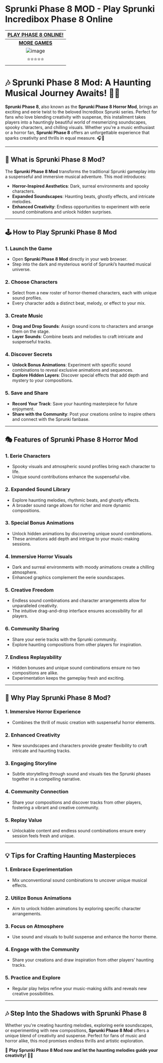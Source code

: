 # Sprunki Phase 8 MOD - Play Sprunki Incredibox Phase 8 Online

| [PLAY PHASE 8 ONLINE!](https://modmeme.com/)           |
|:---------------------------------------:|
| [**MORE GAMES**](https://apkitech.com/) |
| ![image](https://github.com/user-attachments/assets/77f6c3eb-c079-455a-b54d-5f9b695357ae) |
| ⭐⭐⭐⭐⭐                           |


# 🎶 Sprunki Phase 8 Mod: A Haunting Musical Journey Awaits! 👻✨

**Sprunki Phase 8**, also known as the **Sprunki Phase 8 Horror Mod**, brings an exciting and eerie twist to the beloved Incredibox Sprunki series. Perfect for fans who love blending creativity with suspense, this installment takes players into a hauntingly beautiful world of mesmerizing soundscapes, spooky characters, and chilling visuals. Whether you're a music enthusiast or a horror fan, **Sprunki Phase 8** offers an unforgettable experience that sparks creativity and thrills in equal measure. 🎧🎃

---

## 🌟 **What is Sprunki Phase 8 Mod?**

The **Sprunki Phase 8 Mod** transforms the traditional Sprunki gameplay into a suspenseful and immersive musical adventure. This mod introduces:
- **Horror-Inspired Aesthetics**: Dark, surreal environments and spooky characters.
- **Expanded Soundscapes**: Haunting beats, ghostly effects, and intricate melodies.
- **Enhanced Creativity**: Endless opportunities to experiment with eerie sound combinations and unlock hidden surprises.

---

## 🕹️ **How to Play Sprunki Phase 8 Mod**

### **1. Launch the Game**
- Open **Sprunki Phase 8 Mod** directly in your web browser.
- Step into the dark and mysterious world of Sprunki’s haunted musical universe.

### **2. Choose Characters**
- Select from a new roster of horror-themed characters, each with unique sound profiles.
- Every character adds a distinct beat, melody, or effect to your mix.

### **3. Create Music**
- **Drag and Drop Sounds**: Assign sound icons to characters and arrange them on the stage.
- **Layer Sounds**: Combine beats and melodies to craft intricate and suspenseful tracks.

### **4. Discover Secrets**
- **Unlock Bonus Animations**: Experiment with specific sound combinations to reveal exclusive animations and sequences.
- **Explore Hidden Layers**: Discover special effects that add depth and mystery to your compositions.

### **5. Save and Share**
- **Record Your Track**: Save your haunting masterpiece for future enjoyment.
- **Share with the Community**: Post your creations online to inspire others and connect with the Sprunki fanbase.

---

## 🎭 **Features of Sprunki Phase 8 Horror Mod**

### **1. Eerie Characters**
- Spooky visuals and atmospheric sound profiles bring each character to life.
- Unique sound contributions enhance the suspenseful vibe.

### **2. Expanded Sound Library**
- Explore haunting melodies, rhythmic beats, and ghostly effects.
- A broader sound range allows for richer and more dynamic compositions.

### **3. Special Bonus Animations**
- Unlock hidden animations by discovering unique sound combinations.
- These animations add depth and intrigue to your music-making sessions.

### **4. Immersive Horror Visuals**
- Dark and surreal environments with moody animations create a chilling atmosphere.
- Enhanced graphics complement the eerie soundscapes.

### **5. Creative Freedom**
- Endless sound combinations and character arrangements allow for unparalleled creativity.
- The intuitive drag-and-drop interface ensures accessibility for all players.

### **6. Community Sharing**
- Share your eerie tracks with the Sprunki community.
- Explore haunting compositions from other players for inspiration.

### **7. Endless Replayability**
- Hidden bonuses and unique sound combinations ensure no two compositions are alike.
- Experimentation keeps the gameplay fresh and exciting.

---

## 🎉 **Why Play Sprunki Phase 8 Mod?**

### **1. Immersive Horror Experience**
- Combines the thrill of music creation with suspenseful horror elements.

### **2. Enhanced Creativity**
- New soundscapes and characters provide greater flexibility to craft intricate and haunting tracks.

### **3. Engaging Storyline**
- Subtle storytelling through sound and visuals ties the Sprunki phases together in a compelling narrative.

### **4. Community Connection**
- Share your compositions and discover tracks from other players, fostering a vibrant and creative community.

### **5. Replay Value**
- Unlockable content and endless sound combinations ensure every session feels fresh and unique.

---

## 💡 **Tips for Crafting Haunting Masterpieces**

### **1. Embrace Experimentation**
- Mix unconventional sound combinations to uncover unique musical effects.

### **2. Utilize Bonus Animations**
- Aim to unlock hidden animations by exploring specific character arrangements.

### **3. Focus on Atmosphere**
- Use sound and visuals to build suspense and enhance the horror theme.

### **4. Engage with the Community**
- Share your creations and draw inspiration from other players’ haunting tracks.

### **5. Practice and Explore**
- Regular play helps refine your music-making skills and reveals new creative possibilities.

---

## 🎶 **Step Into the Shadows with Sprunki Phase 8**

Whether you're creating haunting melodies, exploring eerie soundscapes, or experimenting with new compositions, **Sprunki Phase 8 Mod** offers a unique blend of creativity and suspense. Perfect for fans of music and horror alike, this mod promises endless thrills and artistic exploration.

🎃 **Play Sprunki Phase 8 Mod now and let the haunting melodies guide your creativity!** 👻✨
